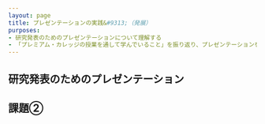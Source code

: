 ```yaml
---
layout: page
title: プレゼンテーションの実践&#9313;（発展）
purposes:
- 研究発表のためのプレゼンテーションについて理解する
- 「プレミアム・カレッジの授業を通して学んでいること」を振り返り、プレゼンテーションを実践する
---
```


研究発表のためのプレゼンテーション
----------------------------


課題&#9313;
----

